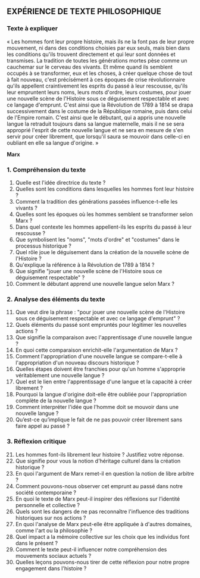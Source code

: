 ## EXPÉRIENCE DE TEXTE PHILOSOPHIQUE

### Texte à expliquer
« Les hommes font leur propre histoire, mais ils ne la font pas de leur propre mouvement, ni dans des conditions choisies par eux seuls, mais bien dans les conditions qu'ils trouvent directement et qui leur sont données et transmises. La tradition de toutes les générations mortes pèse comme un cauchemar sur le cerveau des vivants. Et même quand ils semblent occupés à se transformer, eux et les choses, à créer quelque chose de tout à fait nouveau, c'est précisément à ces époques de crise révolutionnaire qu'ils appellent craintivement les esprits du passé à leur rescousse, qu'ils leur empruntent leurs noms, leurs mots d'ordre, leurs costumes, pour jouer une nouvelle scène de l'Histoire sous ce déguisement respectable et avec ce langage d'emprunt. C'est ainsi que la Révolution de 1789 à 1814 se drapa successivement dans le costume de la République romaine, puis dans celui de l'Empire romain. C'est ainsi que le débutant, qui a appris une nouvelle langue la retraduit toujours dans sa langue maternelle, mais il ne se sera approprié l'esprit de cette nouvelle langue et ne sera en mesure de s'en servir pour créer librement, que lorsqu'il saura se mouvoir dans celle-ci en oubliant en elle sa langue d'origine. »

<b>Marx</b>

### 1. Compréhension du texte

1. Quelle est l'idée directrice du texte ?
2. Quelles sont les conditions dans lesquelles les hommes font leur histoire ?
3. Comment la tradition des générations passées influence-t-elle les vivants ?
4. Quelles sont les époques où les hommes semblent se transformer selon Marx ?
5. Dans quel contexte les hommes appellent-ils les esprits du passé à leur rescousse ?
6. Que symbolisent les "noms", "mots d'ordre" et "costumes" dans le processus historique ?
7. Quel rôle joue le déguisement dans la création de la nouvelle scène de l'Histoire ?
8. Qu'explique la référence à la Révolution de 1789 à 1814 ?
9. Que signifie "jouer une nouvelle scène de l'Histoire sous ce déguisement respectable" ?
10. Comment le débutant apprend une nouvelle langue selon Marx ?

### 2. Analyse des éléments du texte

11. Que veut dire la phrase : "pour jouer une nouvelle scène de l'Histoire sous ce déguisement respectable et avec ce langage d'emprunt" ?
12. Quels éléments du passé sont empruntés pour légitimer les nouvelles actions ?
13. Que signifie la comparaison avec l'apprentissage d'une nouvelle langue ?
14. En quoi cette comparaison enrichit-elle l'argumentation de Marx ?
15. Comment l'appropriation d'une nouvelle langue se compare-t-elle à l'appropriation d'un nouveau discours historique ?
16. Quelles étapes doivent être franchies pour qu'un homme s'approprie véritablement une nouvelle langue ?
17. Quel est le lien entre l'apprentissage d'une langue et la capacité à créer librement ?
18. Pourquoi la langue d'origine doit-elle être oubliée pour l'appropriation complète de la nouvelle langue ?
19. Comment interpréter l'idée que l'homme doit se mouvoir dans une nouvelle langue ?
20. Qu’est-ce qu’implique le fait de ne pas pouvoir créer librement sans faire appel au passé ?

### 3. Réflexion critique

21. Les hommes font-ils librement leur histoire ? Justifiez votre réponse.
22. Que signifie pour vous la notion d'héritage culturel dans la création historique ?
23. En quoi l'argument de Marx remet-il en question la notion de libre arbitre ?
24. Comment pouvons-nous observer cet emprunt au passé dans notre société contemporaine ?
25. En quoi le texte de Marx peut-il inspirer des réflexions sur l’identité personnelle et collective ?
26. Quels sont les dangers de ne pas reconnaître l'influence des traditions historiques sur nos actions ?
27. En quoi l'analyse de Marx peut-elle être appliquée à d'autres domaines, comme l'art ou la philosophie ?
28. Quel impact a la mémoire collective sur les choix que les individus font dans le présent ?
29. Comment le texte peut-il influencer notre compréhension des mouvements sociaux actuels ?
30. Quelles leçons pouvons-nous tirer de cette réflexion pour notre propre engagement dans l'histoire ?